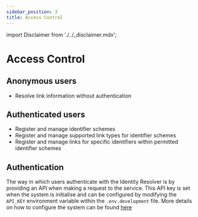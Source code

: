 ```yaml
---
sidebar_position: 3
title: Access Control
---
```


import Disclaimer from './../\_disclaimer.mdx';

<Disclaimer />

# Access Control

## Anonymous users

- Resolve link information without authentication

## Authenticated users

- Register and manage identifier schemes
- Register and manage supported link types for identifier schemes
- Register and manage links for specific identifiers within permitted identifier schemes

## Authentication

The way in which users authenticate with the Identity Resolver is by providing an API when making a request to the service.
This API key is set when the system is initialise and can be configured by modifying the `API_KEY` environment variable within the `.env.development` file.
More details on how to configure the system can be found [here](docs/getting-started/configuration.md)
